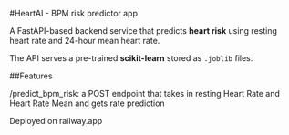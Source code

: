 #HeartAI - BPM risk predictor app

A FastAPI-based backend service that predicts **heart risk** using resting heart rate and 24-hour mean heart rate.

The API serves a pre-trained **scikit-learn** stored as `.joblib` files.

##Features

/predict_bpm_risk: a POST endpoint that takes in resting Heart Rate and Heart Rate Mean and gets rate prediction

Deployed on railway.app